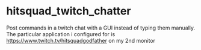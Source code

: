 # hitsquad_twitch_chatter
Post commands in a twitch chat with a GUI instead of typing them manually. The particular application i configured for is https://www.twitch.tv/hitsquadgodfather on my 2nd monitor
